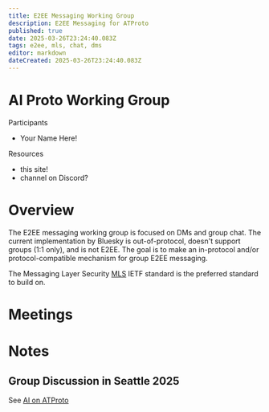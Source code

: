 ```yaml
---
title: E2EE Messaging Working Group
description: E2EE Messaging for ATProto
published: true
date: 2025-03-26T23:24:40.083Z
tags: e2ee, mls, chat, dms
editor: markdown
dateCreated: 2025-03-26T23:24:40.083Z
---
```


# AI Proto Working Group

Participants
* Your Name Here!

Resources
* this site!
* channel on Discord?



# Overview

The E2EE messaging working group is focused on DMs and group chat. The current implementation by Bluesky is out-of-protocol, doesn't support groups (1:1 only), and is not E2EE. The goal is to make an in-protocol and/or protocol-compatible mechanism for group E2EE messaging.

The Messaging Layer Security [MLS](/mls) IETF standard is the preferred standard to build on.

# Meetings

# Notes

## Group Discussion in Seattle 2025

See [AI on ATProto](https://wiki.atprotocol.community/en/atmosphereconf/seattle2025/private-data)




